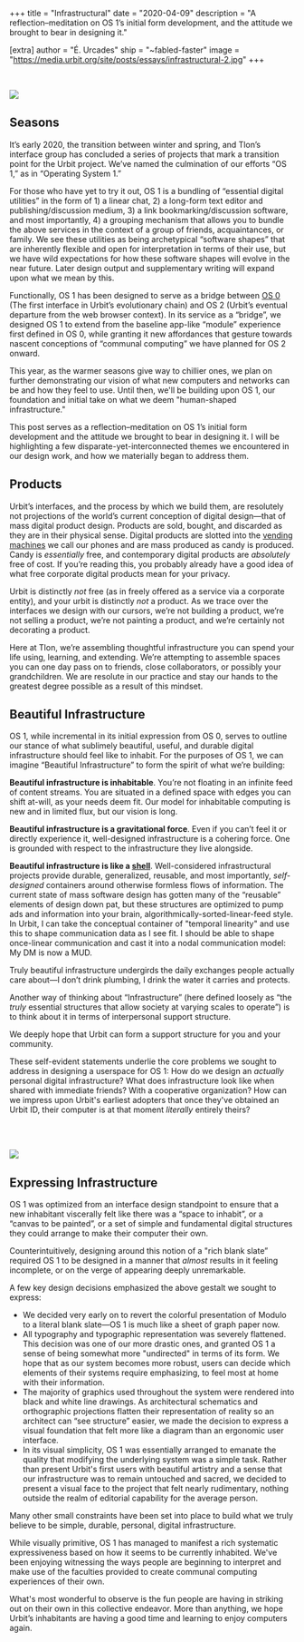 +++
title = "Infrastructural"
date = "2020-04-09"
description = "A reflection–meditation on OS 1’s initial form development, and the attitude we brought to bear in designing it."

[extra]
author = "É. Urcades"
ship = "~fabled-faster"
image = "https://media.urbit.org/site/posts/essays/infrastructural-2.jpg"
+++

<br>

![](https://media.urbit.org/site/posts/essays/infrastructural-1.jpg)

## Seasons

It’s early 2020, the transition between winter and spring, and Tlon’s interface group has concluded a series of projects that mark a transition point for the Urbit project. We’ve named the culmination of our efforts “OS 1,” as in “Operating System 1.”

For those who have yet to try it out, OS 1 is a bundling of “essential digital utilities” in the form of 1) a linear chat, 2) a long-form text editor and publishing/discussion medium, 3) a link bookmarking/discussion software, and most importantly, 4) a grouping mechanism that allows you to bundle the above services in the context of a group of friends, acquaintances, or family. We see these utilities as being archetypical “software shapes” that are inherently flexible and open for interpretation in terms of their use, but we have wild expectations for how these software shapes will evolve in the near future. Later design output and supplementary writing will expand upon what we mean by this.

Functionally, OS 1 has been designed to serve as a bridge between [OS 0](https://urbit.org/blog/landscape-a-portrait/) (The first interface in Urbit’s evolutionary chain) and OS 2 (Urbit’s eventual departure from the web browser context). In its service as a “bridge”, we designed OS 1 to extend from the baseline app-like “module” experience first defined in OS 0, while granting it new affordances that gesture towards nascent conceptions of “communal computing” we have planned for OS 2 onward.

This year, as the warmer seasons give way to chillier ones, we plan on further demonstrating our vision of what new computers and networks can be and how they feel to use. Until then, we'll be building upon OS 1, our foundation and initial take on what we deem "human-shaped infrastructure."

This post serves as a reflection–meditation on OS 1’s initial form development and the attitude we brought to bear in designing it. I will be highlighting a few disparate-yet-interconnected themes we encountered in our design work, and how we materially began to address them.

## Products

Urbit’s interfaces, and the process by which we build them, are resolutely not projections of the world’s current conception of digital design—that of mass digital product design. Products are sold, bought, and discarded as they are in their physical sense. Digital products are slotted into the [vending machines](https://urcad.es/writing/personal-computer-vending-machine/) we call our phones and are mass produced as candy is produced. Candy is _essentially_ free, and contemporary digital products are _absolutely_ free of cost. If you’re reading this, you probably already have a good idea of what free corporate digital products mean for your privacy.

Urbit is distinctly _not_ free (as in freely offered as a service via a corporate entity), and your urbit is distinctly _not_ a product. As we trace over the interfaces we design with our cursors, we’re not building a product, we’re not selling a product, we’re not painting a product, and we’re certainly not decorating a product.

Here at Tlon, we’re assembling thoughtful infrastructure you can spend your life using, learning, and extending. We’re attempting to assemble spaces you can one day pass on to friends, close collaborators, or possibly your grandchildren. We are resolute in our practice and stay our hands to the greatest degree possible as a result of this mindset.

## Beautiful Infrastructure

OS 1, while incremental in its initial expression from OS 0, serves to outline our stance of what sublimely beautiful, useful, and durable digital infrastructure should feel like to inhabit. For the purposes of OS 1, we can imagine “Beautiful Infrastructure” to form the spirit of what we’re building:

**Beautiful infrastructure is inhabitable**. You’re not floating in an infinite feed of content streams. You are situated in a defined space with edges you can shift at-will, as your needs deem fit. Our model for inhabitable computing is new and in limited flux, but our vision is long.

**Beautiful infrastructure is a gravitational force**. Even if you can’t feel it or directly experience it, well-designed infrastructure is a cohering force. One is grounded with respect to the infrastructure they live alongside.

**Beautiful infrastructure is like a [shell](https://en.wikipedia.org/wiki/Shell)**. Well-considered infrastructural projects provide durable, generalized, reusable, and most importantly, _self-designed_ containers around otherwise formless flows of information.
The current state of mass software design has gotten many of the “reusable” elements of design down pat, but these structures are optimized to pump ads and information into your brain, algorithmically-sorted-linear-feed style.
In Urbit, I can take the conceptual container of "temporal linearity" and use this to shape communication data as I see fit. I should be able to shape once-linear communication and cast it into a nodal communication model: My DM is now a MUD.

Truly beautiful infrastructure undergirds the daily exchanges people actually care about—I don’t drink plumbing, I drink the water it carries and protects.

Another way of thinking about “Infrastructure” (here defined loosely as “the _truly_ essential structures that allow society at varying scales to operate”) is to think about it in terms of interpersonal support structure.

We deeply hope that Urbit can form a support structure for you and your community.

These self-evident statements underlie the core problems we sought to address in designing a userspace for OS 1: How do we design an _actually_ personal digital infrastructure? What does infrastructure look like when shared with immediate friends? With a cooperative organization? How can we impress upon Urbit's earliest adopters that once they've obtained an Urbit ID, their computer is at that moment _literally_ entirely theirs?

<br>

<br>

![](https://media.urbit.org/site/posts/essays/infrastructural-2.jpg)

## Expressing Infrastructure

OS 1 was optimized from an interface design standpoint to ensure that a new inhabitant viscerally felt like there was a “space to inhabit”, or a “canvas to be painted”, or a set of simple and fundamental digital structures they could arrange to make their computer their own.

Counterintuitively, designing around this notion of a "rich blank slate” required OS 1 to be designed in a manner that _almost_ results in it feeling incomplete, or on the verge of appearing deeply unremarkable.

A few key design decisions emphasized the above gestalt we sought to express:

- We decided very early on to revert the colorful presentation of Modulo to a literal blank slate—OS 1 is much like a sheet of graph paper now.
- All typography and typographic representation was severely flattened. This decision was one of our more drastic ones, and granted OS 1 a sense of being somewhat more "undirected" in terms of its form. We hope that as our system becomes more robust, users can decide which elements of their systems require emphasizing, to feel most at home with their information.
- The majority of graphics used throughout the system were rendered into black and white line drawings. As architectural schematics and orthographic projections flatten their representation of reality so an architect can “see structure” easier, we made the decision to express a visual foundation that felt more like a diagram than an ergonomic user interface.
- In its visual simplicity, OS 1 was essentially arranged to emanate the quality that modifying the underlying system was a simple task. Rather than present Urbit's first users with beautiful artistry and a sense that our infrastructure was to remain untouched and sacred, we decided to present a visual face to the project that felt nearly rudimentary, nothing outside the realm of editorial capability for the average person.

Many other small constraints have been set into place to build what we truly believe to be simple, durable, personal, digital infrastructure.

While visually primitive, OS 1 has managed to manifest a rich systematic expressiveness based on how it seems to be currently inhabited. We've been enjoying witnessing the ways people are beginning to interpret and make use of the faculties provided to create communal computing experiences of their own.

What's most wonderful to observe is the fun people are having in striking out on their own in this collective endeavor. More than anything, we hope Urbit’s inhabitants are having a good time and learning to enjoy computers again.
